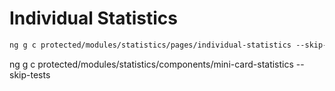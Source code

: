 # Individual Statistics

```txt
ng g c protected/modules/statistics/pages/individual-statistics --skip-tests
```

ng g c protected/modules/statistics/components/mini-card-statistics --skip-tests
